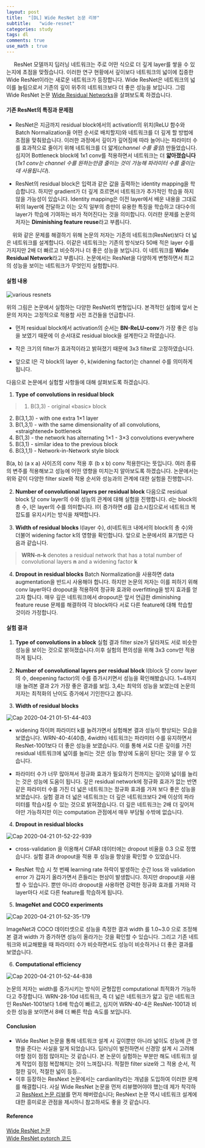 ```yaml
---
layout: post
title:  "[DL] Wide ResNet 논문 리뷰"
subtitle:   "wide-resnet"
categories: study
tags: dl
comments: true
use_math : true
---
```


&nbsp;&nbsp;&nbsp;&nbsp; ResNet 모델까지 딥러닝 네트워크는 주로 어떤 식으로 더 깊게 layer를 쌓을 수 있는지에 초점을 맞췄습니다. 이러한 연구 현황에서 깊이보다 네트워크의 넓이에 집중한 Wide ResNet이라는 새로운 네트워크가 등장합니다. Wide ResNet은 네트워크의 넓이를 늘림으로서 기존의 깊이 위주의 네트워크보다 더 좋은 성능을 보입니다. 그럼 Wide ResNet 논문 [Wide Residual Networks](https://arxiv.org/pdf/1605.07146.pdf)을 살펴보도록 하겠습니다. 

#### 기존 ResNet의 특징과 문제점

- ResNet은 지금까지 residual block에서의 activation의 위치(ReLU 함수와 Batch Normalization을 어떤 순서로 배치할지)와 네트워크를 더 깊게 할 방법에 초점을 맞춰왔습니다. 이러한 과정에서 깊이가 깊어짐에 따라 늘어나는 파라미터 수를 효과적으로 줄이기 위해 네트워크를 더 얇게(*channel 수를 줄임*) 만들었습니다. 심지어 Bottleneck block에 1x1 conv를 적용하면서 네트워크는 더 **얇아졌습니다**(*1x1  conv는 channel 수를 원하는만큼 줄이는 것이 가능해 파라미터 수를 줄이는 데 사용됩니다*). 

- ResNet의 residual block은 입력과 같은 값을 출력하는 identity mapping을 학습합니다. 하지만 gradient가 더 깊게 흐르면서 네트워크가 추가적인 학습을 하지 않을 가능성이 있습니다. Identity mapping은 이전 layer에서 배운 내용을 그대로 뒤의 layer에 전달하고 이는 오직 일부의 층만이 유용한 특징을 학습하고 대다수의 layer가 학습에 기여하는 바가 적어진다는 것을 의미합니다. 이러한 문제를 논문의 저자는 **Diminishing feature reuse**라고 부릅니다.

&nbsp;&nbsp;&nbsp;&nbsp;위와 같은 문제를 해결하기 위해 논문의 저자는 기존의 네트워크(ResNet)보다 더 넓은 네트워크를 설계합니다. 이같은 네트워크는 기존의 방식보다 50배 적은 layer 수를 가지지만 2배 더 빠르고 비슷하거나 더 좋은 성능을 보입니다. 이 네트워크를 **Wide Residual Network**라고 부릅니다. 논문에서는 ResNet을 다양하게 변형하면서 최고의 성능을 보이는 네트워크가 무엇인지 실험합니다. 

#### 실험 내용
![various resnets](https://norman3.github.io/papers/images/wrn/f01.png)

위의 그림은 논문에서 실험하는 다양한 ResNet의 변형입니다. 본격적인 실험에 앞서 논문의 저자는 고정적으로 적용할 사전 조건들을 언급합니다.

- 먼저 residual block에서 activation의 순서는 **BN-ReLU-conv**가 가장 좋은 성능을 보였기 때문에 이 순서대로 residual block을 설계한다고 하였습니다. 

- 작은 크기의 filter가 효과적이라고 밝혀졌기 때문에 3x3 filter로 고정하였습니다. 

- 앞으로 l은 각 block의 layer 수, k(widening factor)는 channel 수를 의미하게 됩니다. 

다음으로 논문에서 실험할 사항들에 대해 살펴보도록 하겠습니다. 

1) **Type of convolutions in residual block**
>1. B(3,3) - original «basic» block
2. B(3,1,3) - with one extra 1×1 layer
3. B(1,3,1) - with the same dimensionality of all convolutions, «straightened» bottleneck
4. B(1,3) - the network has alternating 1×1 - 3×3 convolutions everywhere
5. B(3,1) - similar idea to the previous block
6. B(3,1,1) - Network-in-Network style block

B(a, b) (a x a) 사이즈의 conv 적용 후 (b x b) conv 적용한다는 뜻입니다. 여러 종류의 변주를 적용해보고 성능에 어떤 영향을 미치는지 알아보도록 하겠습니다. 논문에서는 위와 같이 다양한 filter size와 적용 순서와 성능과의 관계에 대한 실험을 진행합니다. 

2) **Number of convolutional layers per residual block**
다음으로 residual block 당 conv layer의 수와 성능의 관계에 대해 실험을 진행합니다. d는 block의 총 수, l은 layer의 수를 의미합니다. l이 증가하면 d를 감소시킴으로서 네트워크 복잡도를 유지시키는 방식을 채택합니다.

3) **Width of residual blocks**
l(layer 수), d(네트워크 내에서의 block의 총 수)와 더불어 widening factor k의 영향을 확인합니다. 앞으로 논문에서의 표기법은 다음과 같습니다.  
>**WRN-n-k** denotes a residual network that has a total number of convolutional layers **n** and a widening factor **k**


4) **Dropout in residual blocks**
Batch Normalization을 사용하면 data augmentation을 반드시 사용해야 합니다. 하지만 논문의 저자는 이를 피하기 위해 conv layer마다 dropout을 적용하여 정규화 효과와 overfitting을 방지 효과를 얻고자 합니다. 매우 깊은 네트워크에서 dropout은 앞서 언급한 diminishing feature reuse 문제를 해결하여 각 block마다 서로 다른 feature에 대해 학습할 것이라 가정합니다. 


#### 실험 결과

1) **Type of convolutions in a block**
실험 결과 filter size가 달라져도 서로 비슷한 성능을 보이는 것으로 밝혀졌습니다.이후 실험의 편의성을 위해 3x3 conv만 적용하게 됩니다.

2) **Number of convolutional layers per residual block**
l(block 당 conv layer의 수, deepening factor)의 수를 증가시키면서 성능을 확인해봤습니다. 1~4까지 l을 늘려본 결과 2가 가장 좋은 결과를 보임. 3,4는 최악의 성능을 보였는데 논문의 저자는 최적화의 난이도 증가에서 기인한다고 봅니다. 


3) **Width of residual blocks**

![Cap 2020-04-21 01-51-44-403](https://user-images.githubusercontent.com/35513025/79777894-e170d500-8372-11ea-955a-5f5c27d97fc6.png)

- widening 하이퍼 파라미터 k를 늘려가면서 실험해본 결과 성능이 향상되는 모습을 보였습니다. WRN-40-4(40층, 4width) 네트워크는 파라미터 수를 유지하면서 ResNet-1001보다 더 좋은 성능을 보였습니다. 이를 통해 서로 다른 깊이를 가진 residual 네트워크에 넓이를 늘리는 것은 성능 향상에 도움이 된다는 것을 알 수 있습니다.  

- 파라미터 수가 너무 많아져서 정규화 효과가 필요하기 전까지는 깊이와 넓이를 늘리는 것은 성능에 도움이 됩니다. 깊은 residual network에 정규화 효과가 없는 반면 같은 파라미터 수를 가진 더 넓은 네트워크는 정규화 효과를 가져 보다 좋은 성능을 보였습니다. 실험 결과 더 넓은 네트워크는 더 깊은 네트워크보다 2배 이상의 파라미터를 학습시킬 수 있는 것으로 밝혀졌습니다. 더 깊은 네트워크는 2배 더 깊어져야만 가능하지만 이는 computation 관점에서 매우 부담될 수밖에 없습니다.

4) **Dropout in residual blocks**

![Cap 2020-04-21 01-52-22-939](https://user-images.githubusercontent.com/35513025/79777943-f483a500-8372-11ea-8036-6d101e695390.png)

- cross-validation 을 이용해서 CIFAR 데이터에는 dropout 비율을 0.3 으로 정했습니다. 실험 결과 dropout을 적용 후 성능을 향상을 확인할 수 있었습니다. 

- ResNet 학습 시 첫 번째 learning rate 하락이 발생하는 순간 loss 와 validation error 가 갑자기 올라가면서 흔들리는 현상이 발생합니다. 하지만 dropout을 사용할 수 있습니다. 뿐만 아니라 dropout을 사용하면 강력한 정규화 효과를 가져와 각 layer마다 서로 다른 feature를 학습하게 됩니다.  

5) **ImageNet and COCO experiments**

![Cap 2020-04-21 01-52-35-179](https://user-images.githubusercontent.com/35513025/79777947-f5b4d200-8372-11ea-9f69-65f516d71caf.png)

ImageNet과 COCO 데이터셋으로 성능을 측정한 결과 width 를 1.0~3.0 으로 조정해본 결과 width 가 증가하면 성능이 올라가는 것을 확인할 수 있습니다. 그리고 기존 네트워크와 비교해봤을 때 파라미터 수가 비슷하면서도 성능이 비슷하거나 더 좋은 결과를 보였습니다. 

6) **Computational efficiency**

![Cap 2020-04-21 01-52-44-838](https://user-images.githubusercontent.com/35513025/79777952-f77e9580-8372-11ea-9019-897db44d5ce8.png)

논문의 저자는 width를 증가시키는 방식이 균형잡힌 computational 최적화가 가능하다고 주장합니다. WRN-28-10d 네트워크, 즉 더 넓은 네트워크가 얇고 깊은 네트워크인 ResNet-1001보다 1.6배 학습이 빠르고, 심지어 WRN-40-4은 ResNet-1001과 비슷한 성능을 보이면서 8배 더 빠른 학습 속도를 보입니다. 

#### Conclusion
- Wide ResNet 논문을 통해 네트워크 설계 시 깊이뿐만 아니라 넓이도 성능에 큰 영향을 준다는 사실을 알게 되었습니다. 딥러닝이 발전하면서 신경망 설계 시 고려해야할 점이 점점 많아지는 것 같습니다. 본 논문이 실험하는 부분만 해도 네트워크 설계 작업이 점점 복잡해지는 것이 느껴집니다. 적절한 filter size와 그 적용 순서, 적절한 깊이, 적절한 넓이 등등... 
- 이후 등장하는 ResNext 논문에서는  cardianlity라는 개념을 도입하여 이러한 문제를 해결합니다. 사실 Wide ResNet 논문을 먼저 리뷰했어야야 했는데 제가 착각하고 [ResNext 논문 리뷰](https://herbwood.github.io/study/2020/01/21/resnext/)를 먼저 해버렸습니다; ResNext 논문 역시 네트워크 설계에 대한 흥미로운 관점을 제시하니 참고하셔도 좋을 것 같습니다. 

#### Reference

[Wide ResNet 논문](https://arxiv.org/pdf/1605.07146.pdf)  
[Wide ResNet pytorch 코드](https://pytorch.org/docs/stable/_modules/torchvision/models/resnet.html#wide_resnet50_2)  